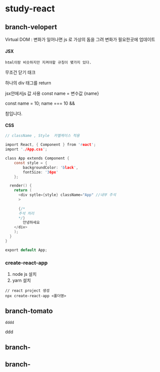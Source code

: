 # study-react


## branch-velopert

Virtual DOM : 변화가 일어나면 js 로 가상의 돔을 그려 변화가 필요한곳에 업데이트

#### JSX
`html이랑 비슷하지만 지켜야할 규칭이 몇가지 있다.`

무조건 닫기 태크

하나의 div 태그를 return 

<flagment>
    <div></div>
    <div></div>
</flagment>


jsx안에서js 값 사용
const name = 변수값
{name}

const name = 10;
name === 10 && <div>참입니다. </div>
#### CSS

```c
// className , Style  카멜케이스 적용 

import React, { Component } from 'react';
import './App.css';

class App extends Component {
    const style = {
        backgroundColor: 'black',
        fontSize: '36px'
    };

  render() {
    return (
      <div sytle={style} className="App" //내부 주석
      >
      
      {/*
      주석 처리
      */}
        안녕하세요
    </div>
    );
  }
}

export default App;


```






### create-react-app 
 1. node js 설치
 2. yarn 설치


~~~
// react project 생성
npx create-react-app <폴더명>
~~~














## branch-tomato
~~~
dddd
~~~
ddd

## branch-
## branch-